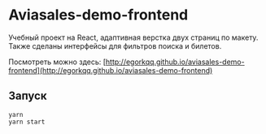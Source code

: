 # Aviasales-demo-frontend
Учебный проект на React, адаптивная верстка двух страниц по макету. 
Также сделаны интерфейсы для фильтров поиска и билетов.

Посмотреть можно здесь: [http://egorkqq.github.io/aviasales-demo-frontend](http://egorkqq.github.io/aviasales-demo-frontend)
## Запуск

    yarn
    yarn start
